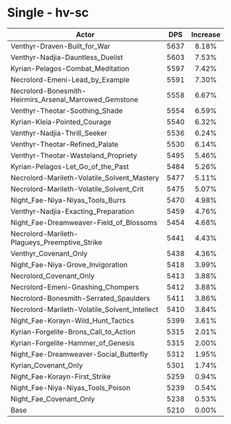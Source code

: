 # Single - hv-sc
| Actor | DPS | Increase |
|---|:---:|:---:|
|Venthyr-Draven-Built_for_War|5637|8.18%|
|Venthyr-Nadjia-Dauntless_Duelist|5603|7.53%|
|Kyrian-Pelagos-Combat_Meditation|5597|7.42%|
|Necrolord-Emeni-Lead_by_Example|5591|7.30%|
|Necrolord-Bonesmith-Heirmirs_Arsenal_Marrowed_Gemstone|5558|6.67%|
|Venthyr-Theotar-Soothing_Shade|5554|6.59%|
|Kyrian-Kleia-Pointed_Courage|5540|6.32%|
|Venthyr-Nadjia-Thrill_Seeker|5536|6.24%|
|Venthyr-Theotar-Refined_Palate|5530|6.14%|
|Venthyr-Theotar-Wasteland_Propriety|5495|5.46%|
|Kyrian-Pelagos-Let_Go_of_the_Past|5484|5.26%|
|Necrolord-Marileth-Volatile_Solvent_Mastery|5477|5.11%|
|Necrolord-Marileth-Volatile_Solvent_Crit|5475|5.07%|
|Night_Fae-Niya-Niyas_Tools_Burrs|5470|4.98%|
|Venthyr-Nadjia-Exacting_Preparation|5459|4.76%|
|Night_Fae-Dreamweaver-Field_of_Blossoms|5454|4.68%|
|Necrolord-Marileth-Plagueys_Preemptive_Strike|5441|4.43%|
|Venthyr_Covenant_Only|5438|4.36%|
|Night_Fae-Niya-Grove_Invigoration|5418|3.99%|
|Necrolord_Covenant_Only|5413|3.88%|
|Necrolord-Emeni-Gnashing_Chompers|5412|3.88%|
|Necrolord-Bonesmith-Serrated_Spaulders|5411|3.86%|
|Necrolord-Marileth-Volatile_Solvent_Intellect|5410|3.84%|
|Night_Fae-Korayn-Wild_Hunt_Tactics|5399|3.61%|
|Kyrian-Forgelite-Brons_Call_to_Action|5315|2.01%|
|Kyrian-Forgelite-Hammer_of_Genesis|5315|2.00%|
|Night_Fae-Dreamweaver-Social_Butterfly|5312|1.95%|
|Kyrian_Covenant_Only|5301|1.74%|
|Night_Fae-Korayn-First_Strike|5259|0.94%|
|Night_Fae-Niya-Niyas_Tools_Poison|5239|0.54%|
|Night_Fae_Covenant_Only|5238|0.53%|
|Base|5210|0.00%|
